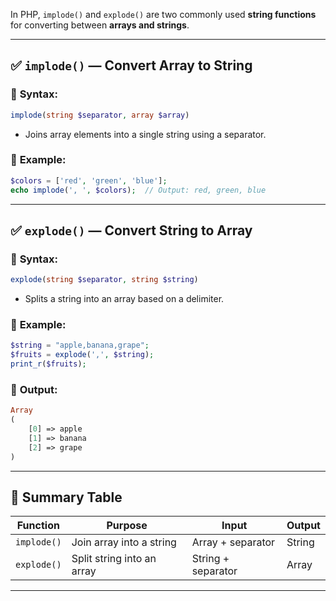 In PHP, `implode()` and `explode()` are two commonly used **string functions** for converting between **arrays and strings**.

---

## ✅ `implode()` — Convert Array to String

### 🔹 **Syntax**:

```php
implode(string $separator, array $array)
```

* Joins array elements into a single string using a separator.

### 🔹 **Example**:

```php
$colors = ['red', 'green', 'blue'];
echo implode(', ', $colors);  // Output: red, green, blue
```

---

## ✅ `explode()` — Convert String to Array

### 🔹 **Syntax**:

```php
explode(string $separator, string $string)
```

* Splits a string into an array based on a delimiter.

### 🔹 **Example**:

```php
$string = "apple,banana,grape";
$fruits = explode(',', $string);
print_r($fruits);
```

### 🔹 **Output**:

```php
Array
(
    [0] => apple
    [1] => banana
    [2] => grape
)
```

---

## 🔄 Summary Table

| Function    | Purpose                    | Input              | Output |
| ----------- | -------------------------- | ------------------ | ------ |
| `implode()` | Join array into a string   | Array + separator  | String |
| `explode()` | Split string into an array | String + separator | Array  |

---

 
